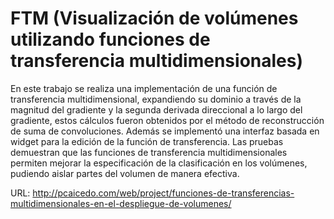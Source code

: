 # FTM (Visualización de volúmenes utilizando funciones de transferencia multidimensionales)
En este trabajo se realiza una implementación de una función de transferencia multidimensional, expandiendo su dominio a través de la magnitud del gradiente y la segunda derivada direccional a lo largo del gradiente, estos cálculos fueron obtenidos por el método de reconstrucción de suma de convoluciones. Además se implementó una interfaz basada en widget para la edición de la función de transferencia. Las pruebas demuestran que las funciones de transferencia multidimensionales permiten mejorar la especificación de la clasificación en los volúmenes, pudiendo aislar partes del volumen de manera efectiva.

URL: http://pcaicedo.com/web/project/funciones-de-transferencias-multidimensionales-en-el-despliegue-de-volumenes/ 
